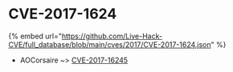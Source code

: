 # CVE-2017-1624
{% embed url="https://github.com/Live-Hack-CVE/full_database/blob/main/cves/2017/CVE-2017-1624.json" %}

* AOCorsaire ~> [CVE-2017-16245](https://www.alice-snow.ru/2017/database/cve-2017-1624/cve-2017-16245-aocorsaire)